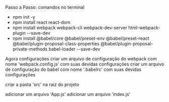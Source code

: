 Passo a Passo:
comandos no terminal

- npm init -y
- npm install react react-dom
- npm install webpack webpack-cli webpack-dev-server html-webpack-plugin --save-dev
- npm install @babel/core @babel/preset-env @babel/preset-react @babel/plugin-proposal-class-properties @babel/plugin-proposal-private-methods babel-loader --save-dev

Agora configurações
criar um arquivo de configuração do webpack com nome 'webpack.config.js' com suas devidas configurações
criar um arquivo de configuração do babel com nome '.babelrc' com suas devidas configurações

criar a pasta 'src' na raiz do projeto

adicionar um arquivo 'App.js'
adicionar um arquivo 'index.js'
